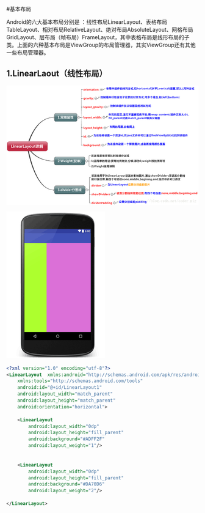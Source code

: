 #基本布局

Android的六大基本布局分别是 ：线性布局LinearLayout、表格布局TableLayout、相对布局RelativeLayout、绝对布局AbsoluteLayout、网格布局GridLayout、层布局（帧布局）FrameLayout，其中表格布局是线形布局的子类。上面的六种基本布局是ViewGroup的布局管理器，其实ViewGroup还有其他一些布局管理器。

## 1.LinearLaout（线性布局）
![](/assets/2.UI/线性布局.jpg)

![](/assets/2.UI/线性布局１.png)
```xml
<?xml version="1.0" encoding="utf-8"?>
<LinearLayout  xmlns:android="http://schemas.android.com/apk/res/android"
    xmlns:tools="http://schemas.android.com/tools"
    android:id="@+id/LinearLayout1"
    android:layout_width="match_parent"
    android:layout_height="match_parent"
    android:orientation="horizontal">
    
    <LinearLayout
        android:layout_width="0dp"
        android:layout_height="fill_parent"
        android:background="#ADFF2F"
        android:layout_weight="1"/>


    <LinearLayout
        android:layout_width="0dp"
        android:layout_height="fill_parent"
        android:background="#DA70D6"
        android:layout_weight="2"/>

</LinearLayout>
```